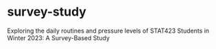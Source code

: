 # survey-study
Exploring the daily routines and pressure levels of STAT423 Students in Winter 2023: A Survey-Based Study
